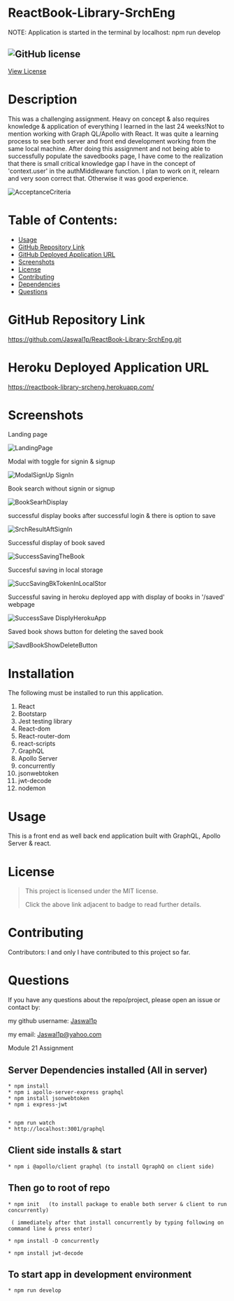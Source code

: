 # ReactBook-Library-SrchEng

NOTE:  Application is started in the terminal by localhost: npm run develop

## ![GitHub license](https://img.shields.io/badge/License-MIT-yellow.svg) 
[View License](https://opensource.org/licenses/MIT) 


# Description

This was a challenging assignment. Heavy on concept & also requires knowledge & application of everything I learned in the last 24 weeks!Not to mention working with Graph QL/Apollo with React. It was quite a learning process to see both server and front end development working from the same local machine. After doing this assignment and not being able to successfully populate the savedbooks page, I have come to the realization that there is small critical knowledge gap I have in the concept of 'context.user' in the authMiddleware function. I plan to work on it, relearn and very soon correct that. Otherwise it was good experience. 

![AcceptanceCriteria](https://user-images.githubusercontent.com/92233527/165021033-afd0ba9b-bcd4-41bc-8975-afad8eddd8fb.png)

 
# Table of Contents:

 * [Usage](#usage)
 * [GitHub Repository Link](#github-repository-link)
 * [GitHub Deployed Application URL](#github-deployed-application-url)
 * [Screenshots](#screenshots)
 * [License](#license)
 * [Contributing](#Contributing)
 * [Dependencies](#dependencies)
 * [Questions](#questions)
 


# GitHub Repository Link

https://github.com/Jaswal1p/ReactBook-Library-SrchEng.git

 
# Heroku Deployed Application URL

https://reactbook-library-srcheng.herokuapp.com/


# Screenshots
  Landing page

 ![LandingPage](https://user-images.githubusercontent.com/92233527/165023901-01994b5c-1c8a-4dce-9ae6-5a1b2975cab7.png) 

 Modal with toggle for signin & signup

 ![ModalSignUp SignIn](https://user-images.githubusercontent.com/92233527/165023956-e76734c4-da99-4e5a-a2bf-85c8c76e23e4.png)

Book search without signin or signup

 ![BookSearhDisplay](https://user-images.githubusercontent.com/92233527/165024010-9c83a37d-c079-4f8d-b34f-9da842f9ba67.png)

successful display books after successful login & there is option to save

![SrchResultAftSignIn](https://user-images.githubusercontent.com/92233527/165025812-65988a1e-d24d-411c-addb-f848ecb3f0dc.png)

Successful display of book saved

![SuccessSavingTheBook](https://user-images.githubusercontent.com/92233527/165025881-10cb92d1-6ae1-4b8b-add0-ab033bd5b7bf.png)

Succesful saving in local storage

![SuccSavingBkTokenInLocalStor](https://user-images.githubusercontent.com/92233527/165025903-99299dd5-f1e5-4c49-bb72-65a5c1610446.png)

Successful saving in heroku deployed app with display of books in '/saved' webpage

![SuccessSave DispIyHerokuApp](https://user-images.githubusercontent.com/92233527/166092029-ba629523-419a-4796-bc5a-b02a5fabe208.png)

Saved book shows button for deleting the saved book

![SavdBookShowDeleteButton](https://user-images.githubusercontent.com/92233527/166092116-78a7ffb0-f4af-4019-8225-6148bbf363a5.png)



# Installation
  
  The following must be installed to run this application. 
  1. React
  2. Bootstarp
  3. Jest testing library
  4. React-dom
  5. React-router-dom
  6. react-scripts
  7. GraphQL
  8. Apollo Server
  9. concurrently
  10. jsonwebtoken
  11. jwt-decode
  12. nodemon
  

# Usage

 This is a front end as well back end application built with GraphQL, Apollo Server & react. 

 # License 
 > This project is licensed under the MIT license.
 >
 > Click the above link adjacent to badge to read further details.
 
 # Contributing

 Contributors: I and only I have contributed to this project so far. 

 # Questions
 If you have any questions about the repo/project, please open an issue or contact by: 
 
 my github username: [Jaswal1p](https://github.com/Jaswal1p) 
 
 my email: Jaswal1p@yahoo.com







Module 21 Assignment

## Server Dependencies installed (All in server)
    
    * npm install
    * npm i apollo-server-express graphql
    * npm install jsonwebtoken
    * npm i express-jwt


    * npm run watch
    * http://localhost:3001/graphql

## Client side installs & start

    * npm i @apollo/client graphql (to install QgraphQ on client side)

## Then go to root of repo 

    * npm init   (to install package to enable both server & client to run concurrently)
     
     ( immediately after that install concurrently by typing following on command line & press enter)

    * npm install -D concurrently

    * npm install jwt-decode

## To start app in development environment

    * npm run develop
     